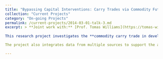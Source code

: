 ```yaml
---
title: "Bypassing Capital Interventions: Carry Trades via Commodity Futures Market"
collection: "Current Projects"
category: "On-going Projects"
permalink: /current-projects/2014-03-01-talk-3.md
excerpt: > **Joint work with:** [Prof. Tomas Williams](https://tomas-williams.com/)
  
This research project investigates the **commodity carry trade in developing countries**, with a focus on the interplay between **liquidity risk, capital controls, and carry trade returns**. The study tests two key hypotheses: (1) **Commodity liquidity risk significantly reduces carry trade returns** (estimated impact: -0.226), and (2) **The negative effect of liquidity risk is amplified in the presence of capital controls**. To empirically validate these hypotheses, the project employs a **Staggered-Difference-in-Differences (Staggered-DID) approach**, leveraging granular daily intervention data from **4,000 capital control events** in the **Global Trade Alert (GTA) dataset** to analyze the effects of capital control policies on carry trade returns.

The project also integrates data from multiple sources to support the analysis. A **Large Language Model (LLM)** is utilized to extract regional information from **25,035 commodity contracts** within the **Refinitiv dataset**, which is then merged with **Bloomberg’s daily carry trade returns**. This integration facilitates a comprehensive analysis of how **liquidity risk influences carry trade returns** and provides novel insights into the **equilibrium conditions of the commodity carry trade market**. The findings from this project were presented at the **94th Annual Meeting of the Southern Economics Association (SEA) in November 2024**, sparking discussions on the implications of **liquidity risk for international capital flows and commodity market dynamics**.

---
```


